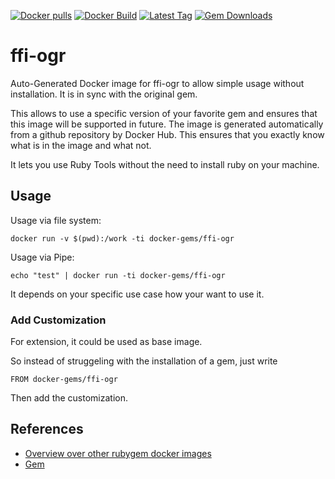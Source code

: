 [![Docker pulls](https://img.shields.io/docker/pulls/rubygem/ffi-ogr.svg)](https://hub.docker.com/r/rubygem/ffi-ogr/)
[![Docker Build](https://img.shields.io/docker/automated/rubygem/ffi-ogr.svg)](https://hub.docker.com/r/rubygem/ffi-ogr/)
[![Latest Tag](https://img.shields.io/github/tag/docker-rubygem/ffi-ogr.svg)](https://hub.docker.com/r/rubygem/ffi-ogr/)
[![Gem Downloads](https://img.shields.io/gem/dt/ffi-ogr.svg)](https://rubygems.org/gems/ffi-ogr/)
# ffi-ogr

Auto-Generated Docker image for ffi-ogr to allow simple usage without installation.
It is in sync with the original gem.

This allows to use a specific version of your favorite gem and ensures that this image will be supported in future.
The image is generated automatically from a github repository by Docker Hub.
This ensures that you exactly know what is in the image and what not.

It lets you use Ruby Tools without the need to install ruby on your machine.

## Usage

Usage via file system:

`docker run -v $(pwd):/work -ti docker-gems/ffi-ogr`

Usage via Pipe:

`echo "test" | docker run -ti docker-gems/ffi-ogr`

It depends on your specific use case how your want to use it.

### Add Customization

For extension, it could be used as base image.

So instead of struggeling with the installation of a gem, just write

`FROM docker-gems/ffi-ogr`

Then add the customization.

## References

 - [Overview over other rubygem docker images](https://github.com/thinkbot/docker-rubygem)
 - [Gem](https://rubygems.org/gems/ffi-ogr/)
